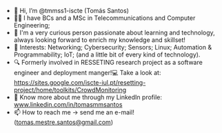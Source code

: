 - 👋 Hi, I’m @tmmss1-iscte (Tomás Santos)
- 👨‍🎓 I have BCs and a MSc in Telecommunications and Computer Engineering;
- 💭 I'm a very curious person passionate about learning and technology, always looking forward to enrich my knowledge and skillset!
- 👀 Interests: Networking; Cybersecurity; Sensors; Linux; Automation & Programmability; IoT; (and a little bit of every kind of technology).
- 🔍 Formerly involved in RESSETING research project as a software engineer and deployment manger!💻 Take a look at: https://sites.google.com/iscte-iul.pt/resetting-project/home/toolkits/CrowdMonitoring
- 📑 Know more about me through my LinkedIn profile: www.linkedin.com/in/tomasmmsantos
- 📫 How to reach me -> send me an e-mail! (tomas.mestre.santos@gmail.com)
<!---
tmmss1-iscte/tmmss1-iscte is a ✨ special ✨ repository because its `README.md` (this file) appears on your GitHub profile.
You can click the Preview link to take a look at your changes.
--->
